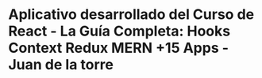 # Aplicativo desarrollado del Curso de React - La Guía Completa: Hooks Context Redux MERN +15 Apps - Juan de la torre
